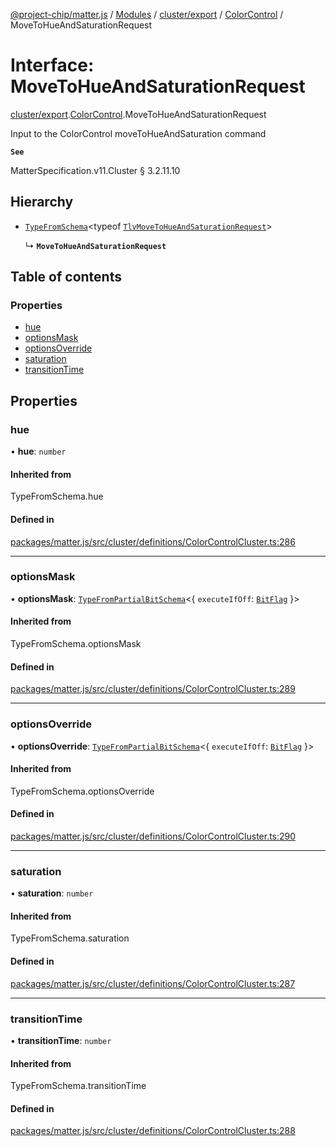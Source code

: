 [@project-chip/matter.js](../README.md) / [Modules](../modules.md) / [cluster/export](../modules/cluster_export.md) / [ColorControl](../modules/cluster_export.ColorControl.md) / MoveToHueAndSaturationRequest

# Interface: MoveToHueAndSaturationRequest

[cluster/export](../modules/cluster_export.md).[ColorControl](../modules/cluster_export.ColorControl.md).MoveToHueAndSaturationRequest

Input to the ColorControl moveToHueAndSaturation command

**`See`**

MatterSpecification.v11.Cluster § 3.2.11.10

## Hierarchy

- [`TypeFromSchema`](../modules/tlv_export.md#typefromschema)\<typeof [`TlvMoveToHueAndSaturationRequest`](../modules/cluster_export.ColorControl.md#tlvmovetohueandsaturationrequest)\>

  ↳ **`MoveToHueAndSaturationRequest`**

## Table of contents

### Properties

- [hue](cluster_export.ColorControl.MoveToHueAndSaturationRequest.md#hue)
- [optionsMask](cluster_export.ColorControl.MoveToHueAndSaturationRequest.md#optionsmask)
- [optionsOverride](cluster_export.ColorControl.MoveToHueAndSaturationRequest.md#optionsoverride)
- [saturation](cluster_export.ColorControl.MoveToHueAndSaturationRequest.md#saturation)
- [transitionTime](cluster_export.ColorControl.MoveToHueAndSaturationRequest.md#transitiontime)

## Properties

### hue

• **hue**: `number`

#### Inherited from

TypeFromSchema.hue

#### Defined in

[packages/matter.js/src/cluster/definitions/ColorControlCluster.ts:286](https://github.com/project-chip/matter.js/blob/c0d55745d5279e16fdfaa7d2c564daa31e19c627/packages/matter.js/src/cluster/definitions/ColorControlCluster.ts#L286)

___

### optionsMask

• **optionsMask**: [`TypeFromPartialBitSchema`](../modules/schema_export.md#typefrompartialbitschema)\<\{ `executeIfOff`: [`BitFlag`](../modules/schema_export.md#bitflag)  }\>

#### Inherited from

TypeFromSchema.optionsMask

#### Defined in

[packages/matter.js/src/cluster/definitions/ColorControlCluster.ts:289](https://github.com/project-chip/matter.js/blob/c0d55745d5279e16fdfaa7d2c564daa31e19c627/packages/matter.js/src/cluster/definitions/ColorControlCluster.ts#L289)

___

### optionsOverride

• **optionsOverride**: [`TypeFromPartialBitSchema`](../modules/schema_export.md#typefrompartialbitschema)\<\{ `executeIfOff`: [`BitFlag`](../modules/schema_export.md#bitflag)  }\>

#### Inherited from

TypeFromSchema.optionsOverride

#### Defined in

[packages/matter.js/src/cluster/definitions/ColorControlCluster.ts:290](https://github.com/project-chip/matter.js/blob/c0d55745d5279e16fdfaa7d2c564daa31e19c627/packages/matter.js/src/cluster/definitions/ColorControlCluster.ts#L290)

___

### saturation

• **saturation**: `number`

#### Inherited from

TypeFromSchema.saturation

#### Defined in

[packages/matter.js/src/cluster/definitions/ColorControlCluster.ts:287](https://github.com/project-chip/matter.js/blob/c0d55745d5279e16fdfaa7d2c564daa31e19c627/packages/matter.js/src/cluster/definitions/ColorControlCluster.ts#L287)

___

### transitionTime

• **transitionTime**: `number`

#### Inherited from

TypeFromSchema.transitionTime

#### Defined in

[packages/matter.js/src/cluster/definitions/ColorControlCluster.ts:288](https://github.com/project-chip/matter.js/blob/c0d55745d5279e16fdfaa7d2c564daa31e19c627/packages/matter.js/src/cluster/definitions/ColorControlCluster.ts#L288)
